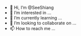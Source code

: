- 👋 Hi, I’m @SeeShiang
- 👀 I’m interested in ...
- 🌱 I’m currently learning ...
- 💞️ I’m looking to collaborate on ...
- 📫 How to reach me ...

<!---
SeeShiang/SeeShiang is a ✨ special ✨ repository because its `README.md` (this file) appears on your GitHub profile.
You can click the Preview link to take a look at your changes.
--->

